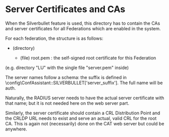 Server Certificates and CAs
===========================
When the Silverbullet feature is used, this directory has to contain the CAs
and server certificates for all Federations which are enabled in the system.

For each federation, the structure is as follows:

* (directory) <federation identifier in uppercase>
  - (file) root.pem : the self-signed root certificate for this Federation

(e.g. directory "LU" with the single file "server.pem" inside)

The server names follow a schema: the suffix is defined in 
\config\ConfAssistant::SILVERBULLET['server_suffix']. The full name will be
auth.<federation><suffix>

Naturally, the RADIUS server needs to have the actual server certificate with
that name; but it is not needed here on the web server part.

Similarly, the server certificate should contain a CRL Distribution Point and
the CRLDP URL needs to exist and serve an actual, valid CRL for the root CA.
This is again not (necessarily) done on the CAT web server but could be 
anywhere.
